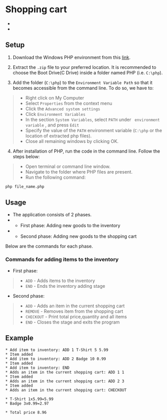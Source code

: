 # Shopping cart # 

* 
* 

## Setup ##

1. Download the Windows PHP environment from this [link](https://windows.php.net/downloads/releases/php-8.0.12-nts-Win32-vs16-x64.zip). 

2. Extract the `.zip` file to your preferred location. It is recommended to choose the Boot Drive(C Drive) inside a folder named PHP (i.e. `C:\php`).

3. Add the folder (`C:\php`) to the `Environment Variable Path` so that it becomes accessible from the command line.  To do so, we have to:  
> * Right click on My Computer 
> * Select `Properties` from the context menu
> * Click the `Advanced system settings` 
> * Click `Environment Variables`
> * In the section `System Variables`, select  `PATH` under ` environment variable` , and press `Edit` 
> * Specify the value of the `PATH`  environment variable (`C:\php`  or the location of extracted php files). 
> * Close all remaining windows by clicking OK.

4. After installation of PHP, run the code in the command line. Follow the steps below: 
 
> * Open terminal or command line window.
> * Navigate to the folder where PHP files are present.
> * Run the following command:

```cmd
php file_name.php
``` 
## Usage ##

* The application consists of 2 phases.
* * First phase: Adding new goods to the inventory
* * Second phase: Adding new goods to the shopping cart


Below are the commands for each phase.

### Commands for adding items to the inventory  ### 

* First phase:

> * `ADD` - Adds items to the inventory 
> * `END` - Ends the inventory adding stage
 

* Second phase:

> * `ADD` - Adds an item in the current shopping cart
> * `REMOVE` - Removes item from the shopping cart
> * `CHECKOUT` - Print total price,quantity and all items
> * `END` - Closes the stage and exits the program




## Example ##
```
* Add item to inventory: ADD 1 T-Shirt 5 5.99
* Item added
* Add item to inventory: ADD 2 Badge 10 0.99
* Item added
* Add item to inventory: END
* Adds an item in the current shopping cart: ADD 1 1
* Item added
* Adds an item in the current shopping cart: ADD 2 3
* Item added
* Adds an item in the current shopping cart: CHECKOUT

* T-Shirt 1x5.99=5.99
* Badge 3x0.99=2.97

* Total price 8.96
```
